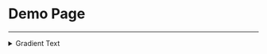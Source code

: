 # Demo Page
---
<details>

<summary>Gradient Text</summary>

[Visit site](https://halohalodev.github.io/demo-page/gradient-text.html)

</details>
